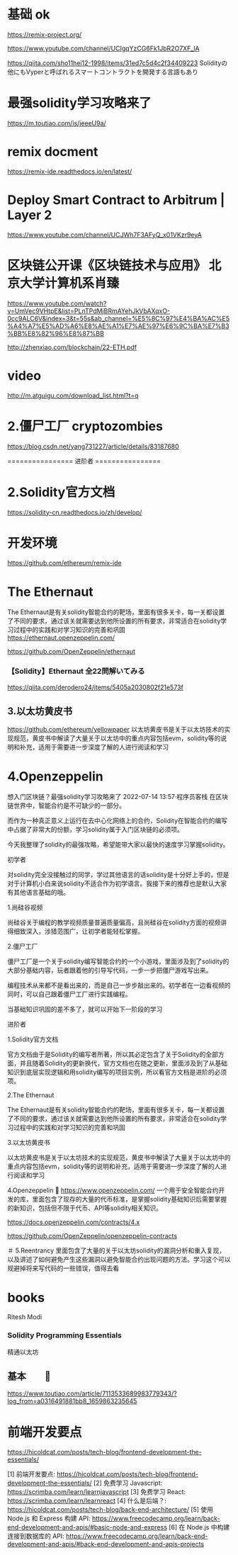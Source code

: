 # 基础 ok
https://remix-project.org/

https://www.youtube.com/channel/UCIgqYzCG6Fk1JbR2O7XF_lA

https://qiita.com/sho11hei12-1998/items/31ed7c5d4c2f34409223
Solidityの他にもVyperと呼ばれるスマートコントラクトを開発する言語もあり




# 最强solidity学习攻略来了 
https://m.toutiao.com/is/jeeeU9a/

# remix docment
https://remix-ide.readthedocs.io/en/latest/


# Deploy Smart Contract to Arbitrum | Layer 2
https://www.youtube.com/channel/UCJWh7F3AFyQ_x01VKzr9eyA


# 区块链公开课《区块链技术与应用》 北京大学计算机系肖臻
https://www.youtube.com/watch?v=UmVec9VHtpE&list=PLnTPdMjBRmAYehJkVbAXqxO-0cc9ALC6V&index=3&t=55s&ab_channel=%E5%8C%97%E4%BA%AC%E5%A4%A7%E5%AD%A6%E8%AE%A1%E7%AE%97%E6%9C%BA%E7%B3%BB%E8%82%96%E8%87%BB

http://zhenxiao.com/blockchain/22-ETH.pdf

# video
http://m.atguigu.com/download_list.html?t=q

# 2.僵尸工厂 cryptozombies
https://blog.csdn.net/yang731227/article/details/83187680

================ 进阶者 ================

# 2.Solidity官方文档
https://solidity-cn.readthedocs.io/zh/develop/


# 开发环境
https://github.com/ethereum/remix-ide

# The Ethernaut
The Ethernaut是有关solidity智能合约的靶场，里面有很多关卡，每一关都设置了不同的要求，通过该关就需要达到他所设置的所有要求，非常适合在solidity学习过程中的实践和对学习知识的完善和巩固
https://ethernaut.openzeppelin.com/

https://github.com/OpenZeppelin/ethernaut

### 【Solidity】Ethernaut 全22問解いてみる
https://qiita.com/derodero24/items/5405a2030802f21e573f


## 3.以太坊黄皮书
https://github.com/ethereum/yellowpaper
以太坊黄皮书是关于以太坊技术的实现规范，黄皮书中解读了大量关于以太坊中的重点内容包括evm，solidity等的说明和补充，适用于需要进一步深度了解的人进行阅读和学习


# 4.Openzeppelin
想入门区块链？最强solidity学习攻略来了
2022-07-14 13:57·程序员客栈
在区块链世界中，智能合约是不可缺少的一部分。

而作为一种真正意义上运行在去中心化网络上的合约，Solidity在智能合约的编写中占据了非常大的份额，学习solidity属于入门区块链的必须项。

今天我整理了solidity的最强攻略，希望能带大家以最快的速度学习掌握solidity。


初学者

对solidity完全没接触过的同学，学过其他语言的话solidity是十分好上手的，但是对于计算机小白来说solidity不适合作为初学语言。我接下来的推荐也是默认大家有其他语言基础的哦。

1.尚硅谷视频

尚硅谷关于编程的教学视频质量普遍质量偏高，且尚硅谷在solidity方面的视频讲得细致深入，涉猎范围广，让初学者能轻松掌握。

2.僵尸工厂


僵尸工厂是一个关于solidity编写智能合约的一个小游戏，里面涉及到了solidity的大部分基础内容，玩者跟着他的引导写代码，一步一步把僵尸游戏写出来。

编程技术从来都不是看出来的，而是自己一步步敲出来的。初学者在一边看视频的同时，可以自己跟着僵尸工厂进行实践编程。

当基础知识巩固的差不多了，就可以开始下一阶段的学习

进阶者

1.Solidity官方文档


官方文档由于是Solidity的编写者所著，所以其必定包含了关于Solidity的全部方面，并且随着Solidity的更新换代，官方文档也在随之更新，里面涉及到了从基础知识到底层实现逻辑和用solidity编写的项目实例，所以看官方文档是进阶的必须项。

2.The Ethernaut


The Ethernaut是有关solidity智能合约的靶场，里面有很多关卡，每一关都设置了不同的要求，通过该关就需要达到他所设置的所有要求，非常适合在solidity学习过程中的实践和对学习知识的完善和巩固

3.以太坊黄皮书


以太坊黄皮书是关于以太坊技术的实现规范，黄皮书中解读了大量关于以太坊中的重点内容包括evm，solidity等的说明和补充，适用于需要进一步深度了解的人进行阅读和学习

4.Openzeppelin 🔴
https://www.openzeppelin.com/
一个用于安全智能合约开发的库，里面包含了现存的大量的代币标准，是掌握solidity基础知识后需要掌握的新知识，包括但不限于代币、API等solidity相关知识。

https://docs.openzeppelin.com/contracts/4.x


https://github.com/OpenZeppelin/openzeppelin-contracts


＃ 5.Reentrancy
里面包含了大量的关于以太坊solidity的漏洞分析和重入复现，以及讲述了如何避免产生这些漏洞以避免智能合约出现问题的方法。学习这个可以规避掉将来写代码的一些错误，值得去看

# books
Ritesh Modi

	
### Solidity Programming Essentials
精通以太坊

## 基本　　🔴
https://www.toutiao.com/article/7113533689983779343/?log_from=a0316491881bb8_1659863235645


# 前端开发要点
https://hicoldcat.com/posts/tech-blog/frontend-development-the-essentials/

[1] 前端开发要点: https://hicoldcat.com/posts/tech-blog/frontend-development-the-essentials/
[2] 免费学习 Javascript: https://scrimba.com/learn/learnjavascript
[3] 免费学习 React: https://scrimba.com/learn/learnreact
[4] 什么是后端？: https://hicoldcat.com/posts/tech-blog/back-end-architecture/
[5] 使用 Node.js 和 Express 构建 API: https://www.freecodecamp.org/learn/back-end-development-and-apis/#basic-node-and-express
[6] 在 Node.js 中构建连接到数据库的 API: https://www.freecodecamp.org/learn/back-end-development-and-apis/#back-end-development-and-apis-projects
